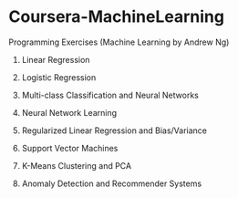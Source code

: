 Coursera-MachineLearning
========================

Programming Exercises (Machine Learning by Andrew Ng)

1. Linear Regression

2. Logistic Regression

3. Multi-class Classification and Neural Networks

4. Neural Network Learning

5. Regularized Linear Regression and Bias/Variance

6. Support Vector Machines

7. K-Means Clustering and PCA

8. Anomaly Detection and Recommender Systems